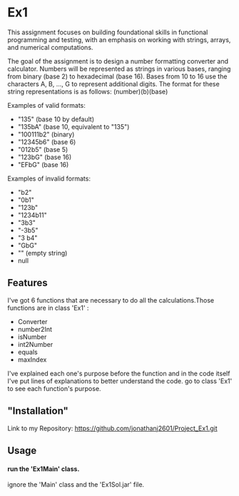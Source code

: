 # Ex1
This assignment focuses on building foundational skills in functional programming and testing, with an emphasis on working with strings, arrays, and numerical computations.

The goal of the assignment is to design a number formatting converter and calculator. Numbers will be represented as strings in various bases, ranging from binary (base 2) to hexadecimal (base 16). Bases from 10 to 16 use the characters A, B, ..., G to represent additional digits. The format for these string representations is as follows:
(number)(b)(base)

Examples of valid formats:
- "135" (base 10 by default)
- "135bA" (base 10, equivalent to "135")
- "100111b2" (binary)
- "12345b6" (base 6)
- "012b5" (base 5)
- "123bG" (base 16)
- "EFbG" (base 16)

Examples of invalid formats:
- "b2"
- "0b1"
- "123b"
- "1234b11"
- "3b3"
- "-3b5"
- "3 b4"
- "GbG"
- "" (empty string)
- null
## Features
I've got 6 functions that are necessary to do all the calculations.Those functions are in class 'Ex1' :
- Converter
- number2Int
- isNumber
- int2Number
- equals
- maxIndex

I've explained each one's purpose before the function and in the code itself I've put lines of explanations to better understand the code. go to class 'Ex1' to see each function's purpose.
## "Installation"
Link to my Repository: https://github.com/jonathanj2601/Project_Ex1.git
## Usage
#### run the 'Ex1Main' class. 
ignore the 'Main' class and the 'Ex1Sol.jar' file.

